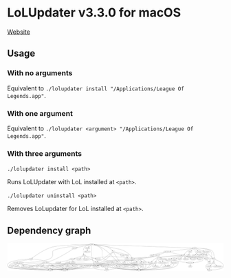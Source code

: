 # LoLUpdater v3.3.0 for macOS
[Website](https://LoLUpdater.com)
## Usage
### With no arguments
Equivalent to `./lolupdater install "/Applications/League Of Legends.app"`.
### With one argument
Equivalent to `./lolupdater <argument> "/Applications/League Of Legends.app"`.
### With three arguments
`./lolupdater install <path>`

Runs LoLUpdater with LoL installed at `<path>`.

`./lolupdater uninstall <path>`

Removes LoLupdater for LoL installed at `<path>`.

## Dependency graph
![](graph.png)
